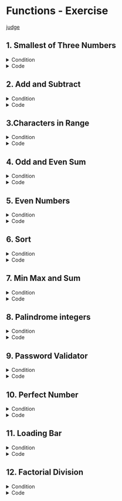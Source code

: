# Functions - Exercise
[judge](https://judge.softuni.org/Contests/1728/Functions-Exercise)


## 1. Smallest of Three Numbers
<details><summary>Condition</summary>

Write a function that receives **three intege**r numbers and returns the **smallest**. 
Print the result on the console. Use an appropriate name for the function.

Example

| Input               | Output |
|---------------------|--------|
| 2</br>5</br>3       | 2      |
| 600</br>342</br>123 | 123    |
| 25</br>21</br>4     | 4      |

</details>
<details> <summary>Code</summary>

basic
```Python

```
function

</details>


## 2. Add and Subtract
<details><summary>Condition</summary>

You will receive **three integer numbers**.</br>
Write functions named:</br>
* **sum_numbers()** that returns the sum of the **first two** integers</br>
* **subtract()** that returns the **difference** between the **returned result** of the first function and the third integer</br>

Wrap the two functions in a function named **add_and_subtract()** which will receive the three numbers as parameters. 
Print the result of the **subtract()** function on the console.</br>


Example

| Input             | Output |
|-------------------|--------|
| 23</br>6</br>10   | 19     |
| 1</br>17</br>30   | -12    |
| 42</br>58</br>100 | 0      |

</details>
<details> <summary>Code</summary>

```Python


```
</details>

## 3.Characters in Range
<details><summary>Condition</summary>

Write a function that receives **two characters** and returns a **single string with all the characters** 
**in between them** (according to the ASCII code), separated by a **single space**. Print the result on the console.

Example

| Input   | Output                 |
|---------|------------------------|
| a</br>d |b c|
| #</br>: |$ % & ' ( ) * + , - . / 0 1 2 3 4 5 6 7 8 9|
| #</br>C |$ % & ' ( ) * + , - . / 0 1 2 3 4 5 6 7 8 9 : ; < = > ? @ A B|

</details>
<details> <summary>Code</summary>

```Python


```
</details>

## 4. Odd and Even Sum
<details><summary>Condition</summary>

You will receive a **single number**. 
You should write a function that returns the sum of all even and all odd digits in a given number. The result should be returned as a single string in the format: 
**"Odd sum = {sum_of_odd_digits}**, **Even sum = {sum_of_even_digits}"**
Print the result of the function on the console.


Example

| Input         | Output                 |
|---------------|------------------------|
|1000435|Odd sum = 9, Even sum = 4|
|3495892137259234|Odd sum = 54, Even sum = 22|

</details>
<details> <summary>Code</summary>

```Python


```
</details>

## 5. Even Numbers
<details><summary>Condition</summary>

Write a program that receives a sequence of numbers (integers) separated by a single space. 
It should print a list of only the even numbers. Use filter().

Example

| Input         | Output                 |
|---------------|------------------------|
|1 2 3 4|[2, 4]|
|1 2 3 -1 -2 -3|[2, -2]|

</details>
<details> <summary>Code</summary>

```Python


```
</details>

## 6.	Sort
<details><summary>Condition</summary>

Write a program that receives a sequence of numbers (integers) separated by a single space. 
It should print a sorted list of numbers in ascending order. Use sorted().

Example

| Input         | Output                 |
|---------------|------------------------|
|6 2 4|[2, 4, 6]|
|12 52 11 53 2 8 45|[2, 8, 11, 12, 45, 52, 53]|

</details>
<details> <summary>Code</summary>

```Python


```
</details>

## 7.	Min Max and Sum
<details><summary>Condition</summary>

Write a program that receives a sequence of numbers (integers) separated by a single space. It should print the min and max values of the given numbers and the sum of all the numbers in the list. Use min(), max() and sum().
The output should be as follows:
* On the first line: **"The minimum number is {minimum number}"**
* On the second line: **"The maximum number is {maximum number}"**
* On the third line: **"The sum number is: {sum of all numbers}"**


Example

| Input | Output                 |
|-------|------------------------|
| 2 4 6 |The minimum number is 2</br>The maximum number is 6</br>The sum number is: 12|
|12 52 11 53 2 8 45| The minimum number is 2</br>The maximum number is 53</br>The sum number is: 183|

</details>
<details> <summary>Code</summary>

```Python


```
</details>

## 8.	Palindrome integers
<details><summary>Condition</summary>

A palindrome is a number that reads the same **backward as forward**, such as 323 or 1001. 
Write a function that receives a list of positive integers, separated by comma and space ", ". 
The function should check if each integer is a **palindrome** - **True** or **False**. Print the result.


Example

| Input         | Output                            |
|---------------|-----------------------------------|
|123, 323, 421, 121| False</br>True</br>False</br>True |
|32, 2, 232, 1010| False</br>True</br>True</br>False |

</details>
<details> <summary>Code</summary>

```Python


```
</details>

## 9. Password Validator
<details><summary>Condition</summary>

Write a function that checks if a given password is valid. 
Password validations are:
* It should be **6 - 10** (inclusive) characters long
* It should consist **only of letters and digits**
* It should have **at least** 2 digits 
If a password is **valid**, print **"Password is valid".**

Otherwise, for every unfulfilled rule, print a message:
* **"Password must be between 6 and 10 characters"**
* **"Password must consist only of letters and digits"**
* **"Password must have at least 2 digits"!**


Example

| Input         | Output                 |
|---------------|------------------------|
|logIn|Password must be between 6 and 10 characters</br>Password must have at least 2 digits|
|MyPass123|Password is valid|
|Pa$s$s|Password must consist only of letters and digits</br>Password must have at least 2 digits|

</details>
<details> <summary>Code</summary>

```Python


```
</details>

## 10. Perfect Number 
<details><summary>Condition</summary>

A perfect number is a positive integer that is equal to the sum of its proper positive divisors. That is the sum of its positive divisors, excluding the number itself (also known as its aliquot sum).
Write a function that receives an integer number and returns one of the following messages:
* **"We have a perfect number!"** - if the number is perfect.
* **"It's not so perfect."** - if the number is NOT perfect.
Print the result on the console.


Example

| Input   | Output                 | Comments |
|---------|------------------------|----------|
| 6       |We have a perfect number!|1 + 2 + 3|
| 28      |We have a perfect number!|1 + 2 + 4 + 7 + 14|
| 1236498 |We have a perfect number!|          |

</details>
<details> <summary>Code</summary>

```Python


```
</details>

## 11.	Loading Bar
<details><summary>Condition</summary>

You will receive a single integer number between 0 and 100 (inclusive) 
divisible by 10 without remainder (0, 10, 20, 30...). 
Your task is to create a function that returns a loading bar depending on the number you have received in the input. 
Print the result on the console. For more clarification, see the examples below.

Example

| Input | Output                |
|-------|-----------------------|
| 30    | 30% [%%%.......]</br>Still loading... |
| 50    |50% [%%%%%.....]</br>Still loading...|
| 100   |100% Complete!</br>[%%%%%%%%%%]|

</details>
<details> <summary>Code</summary>

```Python


```
</details>

## 12.	Factorial Division
<details><summary>Condition</summary>

Write a function that receives two integer numbers. Calculate the factorial of each number. 
Divide the first result by the second and print the division formatted to the second decimal point.


Example

| Input   | Output                 |
|---------|------------------------|
| 5</br>2 |60.00|
| 6</br2> |360.00|

</details>
<details> <summary>Code</summary>

```Python


```
</details>